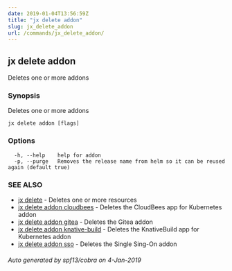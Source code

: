 ```yaml
---
date: 2019-01-04T13:56:59Z
title: "jx delete addon"
slug: jx_delete_addon
url: /commands/jx_delete_addon/
---
```

## jx delete addon

Deletes one or more addons

### Synopsis

Deletes one or more addons

```
jx delete addon [flags]
```

### Options

```
  -h, --help    help for addon
  -p, --purge   Removes the release name from helm so it can be reused again (default true)
```

### SEE ALSO

* [jx delete](/commands/jx_delete/)	 - Deletes one or more resources
* [jx delete addon cloudbees](/commands/jx_delete_addon_cloudbees/)	 - Deletes the CloudBees app for Kubernetes addon
* [jx delete addon gitea](/commands/jx_delete_addon_gitea/)	 - Deletes the Gitea addon
* [jx delete addon knative-build](/commands/jx_delete_addon_knative-build/)	 - Deletes the KnativeBuild app for Kubernetes addon
* [jx delete addon sso](/commands/jx_delete_addon_sso/)	 - Deletes the Single Sing-On addon

###### Auto generated by spf13/cobra on 4-Jan-2019
